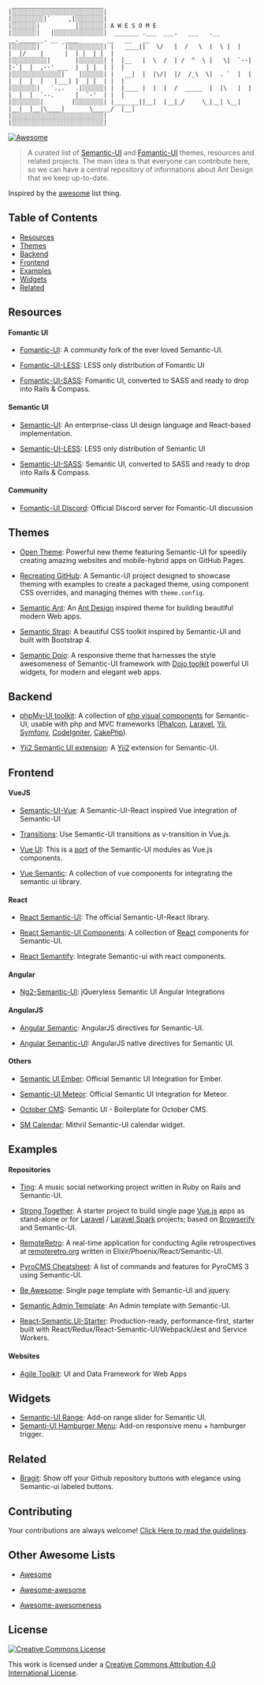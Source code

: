 ```   
 __________________________    
|░░░░░░░░░░░░░░░░░░░░░░░░░░| 
|░░░░░░░░░|`     ,|░░░░░░░░| 
|░░░░░░░|          |░░░░░░░| A W E S O M E
|░░░░░░░|   |░░░░░░░░░░░░░░|  _______ .___  ___.   ___   .__   __._______. __  ____        __   __   __  
|░░░░░░░|      `|░░░░░░░░░░| |   ____||   \/   |  /   \  |  \ |  |        |  |/    |      |  | |  | |  | 
|░░░░░░░░░░|       |░░░░░░░| |  |__   |  \  /  | /  ^  \ |   \|  `--|  |-`|  |  ,--' ___  |  | |  | |  | 
|░░░░░░░░░░░░░░|    |░░░░░░| |   __|  |  |\/|  |/  /_\  \|  . `  |  |  |  |  |  |   |___| |  | |  | |  | 
|░░░░░░░|   `.,.   .|░░░░░░| |  |____ |  |  |  /  _____  |  |\   |  |  |  |  |  `--.      |  `-'  | |  | 
|░░░░░░░░|        |░░░░░░░░| |_______||__|  |__|_/     \_|__| \__|  |__|  |__|\____|       \_____/  |__| 
|░░░░░░░░░░░░░░░░░░░░░░░░░░| 
|░░░░░░░░░░░░░░░░░░░░░░░░░░| 
```

[![Awesome](https://cdn.rawgit.com/sindresorhus/awesome/d7305f38d29fed78fa85652e3a63e154dd8e8829/media/badge.svg)](https://github.com/sindresorhus/awesome)

> A curated list of [Semantic-UI](http://semantic-ui.com/) and [Fomantic-UI](https://fomantic-ui.com/) themes, resources and related projects. The main idea is that everyone can contribute here, so we can have a central repository of informations about Ant Design that we keep up-to-date.

Inspired by the [awesome](https://github.com/sindresorhus/awesome) list thing.

## Table of Contents

- [Resources](#resources)
- [Themes](#themes)
- [Backend](#backend)
- [Frontend](#frontend)
- [Examples](#examples)
- [Widgets](#widgets)
- [Related](#related)


## Resources

#### Fomantic UI

- [Fomantic-UI](https://fomantic-ui.com/): A community fork of the ever loved Semantic-UI.

- [Fomantic-UI-LESS](https://github.com/fomantic/Fomantic-UI-LESS): LESS only distribution of Fomantic UI

- [Fomantic-UI-SASS](https://github.com/fomantic/Fomantic-UI-SASS): Fomantic UI, converted to SASS and ready to drop into Rails & Compass. 

#### Semantic UI

- [Semantic-UI](http://semantic-ui.com/): An enterprise-class UI design language and React-based implementation.

- [Semantic-UI-LESS](https://github.com/semantic-org/Semantic-UI-LESS): LESS only distribution of Semantic UI

- [Semantic-UI-SASS](https://github.com/doabit/semantic-ui-sass): Semantic UI, converted to SASS and ready to drop into Rails & Compass. 

#### Community

- [Fomantic-UI Discord](https://discord.gg/YChxjJ3): Official Discord server for Fomantic-UI discussion

## Themes

- [Open Theme](https://github.com/manavsehgal/opentheme): Powerful new theme featuring Semantic-UI for speedily creating amazing websites and mobile-hybrid apps on GitHub Pages.

- [Recreating GitHub](https://github.com/Semantic-Org/example-github): A Semantic-UI project designed to showcase theming with examples to create a packaged theme, using component CSS overrides, and managing themes with `theme.config`.

- [Semantic Ant](http://websemantics.github.io/semantic-ant): An [Ant Design](http://ant.design/) inspired theme for building beautiful modern Web apps.

- [Semantic Strap](http://websemantics.github.io/semantic-strap): A beautiful CSS toolkit inspired by Semantic-UI and built with Bootstrap 4.

- [Semantic Dojo](https://websemantics.github.io/semantic-dojo/): A responsive theme that harnesses the style awesomeness of Semantic-UI framework with [Dojo toolkit](https://dojotoolkit.org/) powerful UI widgets, for modern and elegant web apps.

## Backend

- [phpMv-UI toolkit](https://github.com/phpMv/phpMv-UI/): A collection of [php visual components](http://phpmv-ui.kobject.net/index) for Semantic-UI, usable with php and MVC frameworks ([Phalcon](https://phalconphp.com), [Laravel](https://laravel.com), [Yii](http://www.yiiframework.com), [Symfony](https://symfony.com), [CodeIgniter](https://codeigniter.com), [CakePhp](https://cakephp.org)). 

- [Yii2 Semantic UI extension](https://github.com/zelenin/yii2-semantic-ui): A [Yii2](http://www.yiiframework.com) extension for Semantic-UI. 


## Frontend

#### VueJS

- [Semantic-UI-Vue](https://semantic-ui-vue.github.io/): A Semantic-UI-React inspired Vue integration of Semantic-UI

- [Transitions](https://github.com/vueui/transitions): Use Semantic-UI transitions as v-transition in Vue.js.

- [Vue UI](http://vueui.github.io/): This is a [port](https://github.com/vueui) of the Semantic-UI modules as Vue.js components.

- [Vue Semantic](https://github.com/CroudSupport/vue-semantic): A collection of vue components for integrating the semantic ui library.

#### React

- [React Semantic-UI](https://react.semantic-ui.com/): The official Semantic-UI-React library.

- [React Semantic-UI Components](https://github.com/jhudson8/react-semantic-ui): A collection of [React](https://facebook.github.io/react/) components for Semantic-UI. 

- [React Semantify](http://jessy1092.github.io/react-semantify/): Integrate Semantic-ui with react components.

#### Angular

- [Ng2-Semantic-UI](https://edcarroll.github.io/ng2-semantic-ui/#/getting-started): jQueryless Semantic UI Angular Integrations

#### AngularJS

- [Angular Semantic](https://github.com/caitp/angular-semantic): AngularJS directives for Semantic-UI.

- [Angular Semantic-UI](https://github.com/angularify/angular-semantic-ui/): AngularJS native directives for Semantic UI.

#### Others

- [Semantic UI Ember](https://github.com/Semantic-Org/Semantic-UI-Ember): Official Semantic UI Integration for Ember.

- [Semantic-UI Meteor](https://github.com/Semantic-Org/Semantic-UI-Meteor): Official Semantic UI Integration for Meteor.

- [October CMS](https://github.com/christophheich/semantic-ui-octobercms/): Semantic UI - Boilerplate for October CMS.

- [SM Calendar](https://github.com/pinguxx/sm-calendar/): Mithril Semantic-UI calendar widget.


## Examples

#### Repositories

- [Ting](https://github.com/Aufree/ting): A music social networking project written in Ruby on Rails and Semantic-UI.

- [Strong Together](https://github.com/websemantics/strong-together): A starter project to build single page [Vue.js](https://vuejs.org/) apps as stand-alone or for [Laravel](https://laravel.com/) / [Laravel Spark](https://spark.laravel.com/) projects; based on [Browserify](http://browserify.org/) and Semantic-UI.

- [RemoteRetro](https://github.com/stride-nyc/remote_retro): A real-time application for conducting Agile retrospectives at [remoteretro.org](https://remoteretro.org) written in Elixir/Phoenix/React/Semantic-UI.

- [PyroCMS Cheatsheet](http://websemantics.github.io/pyrocms-cheatsheet/): A list of commands and features for PyroCMS 3 using Semantic-UI.

- [Be Awesome](https://github.com/muhibbudins/beawesome): Single page template with Semantic-UI and jquery.

- [Semantic Admin Template](https://github.com/Copypeng/Semantic-Admin-Template): An Admin template with Semantic-UI.

- [React-Semantic.UI-Starter](https://github.com/Metnew/react-semantic.ui-starter): Production-ready, performance-first, starter built with React/Redux/React-Semantic-UI/Webpack/Jest and Service Workers.

#### Websites

- [Agile Toolkit](https://www.agiletoolkit.org/): UI and Data Framework for Web Apps

## Widgets

- [Semantic-UI Range](https://github.com/tyleryasaka/semantic-ui-range): Add-on range slider for Semantic UI.
- [Semanti-UI Hamburger Menu](https://github.com/natzar/semantic-ui-hamburger): Add-on responsive menu + hamburger trigger.

## Related

- [Bragit](http://websemantics.github.io/bragit/): Show off your Github repository buttons with elegance using Semantic-ui labeled buttons.


## Contributing

Your contributions are always welcome! [Click Here to read the guidelines](https://github.com/websemantics/awesome-semantic-ui/blob/master/contributing.md).


## Other Awesome Lists

- [Awesome](https://github.com/sindresorhus/awesome)

- [Awesome-awesome](https://github.com/emijrp/awesome-awesome)

- [Awesome-awesomeness](https://github.com/bayandin/awesome-awesomeness)


## License

[![Creative Commons License](http://i.creativecommons.org/l/by/4.0/88x31.png)](http://creativecommons.org/licenses/by/4.0/)

This work is licensed under a [Creative Commons Attribution 4.0 International License](http://creativecommons.org/licenses/by/4.0/).
